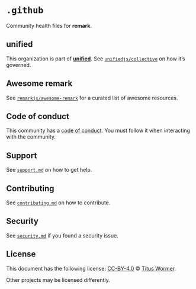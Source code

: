 # `.github`

Community health files for **remark**.

## unified

This organization is part of **[unified][github-unified]**.
See [`unifiedjs/collective`][github-collective] on how it’s governed.

## Awesome remark

See [`remarkjs/awesome-remark`][github-awesome-remark] for a
curated list of awesome resources.

## Code of conduct

This community has a [code of conduct][file-code-of-conduct].
You must follow it when interacting with the community.

## Support

See [`support.md`][file-support] on how to get help.

## Contributing

See [`contributing.md`][file-contributing] on how to contribute.

## Security

See [`security.md`][file-security] if you found a security issue.

## License

This document has the following license:
[CC-BY-4.0][creativecommons-by] © [Titus Wormer][wooorm].

Other projects may be licensed differently.

[creativecommons-by]: https://creativecommons.org/licenses/by/4.0/

[file-code-of-conduct]: code-of-conduct.md

[file-contributing]: contributing.md

[file-security]: security.md

[file-support]: support.md

[github-awesome-remark]: https://github.com/remarkjs/awesome-remark

[github-collective]: https://github.com/unifiedjs/collective

[github-unified]: https://github.com/unifiedjs

[wooorm]: https://wooorm.com
